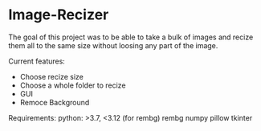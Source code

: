 # Image-Recizer
The goal of this project was to be able to take a bulk of images and recize them all to the same size without loosing any part of the image.

Current features:
- Choose recize size
- Choose a whole folder to recize
- GUI
- Remoce Background

Requirements:
python: >3.7, <3.12 (for rembg)
rembg 
  numpy
pillow
tkinter
